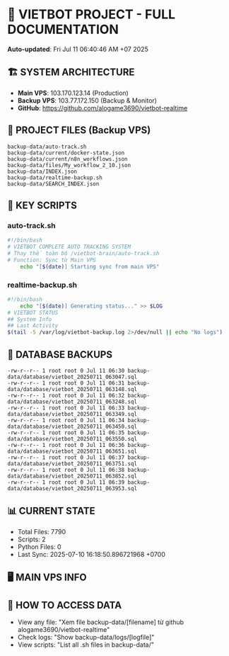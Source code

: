 # 🤖 VIETBOT PROJECT - FULL DOCUMENTATION
**Auto-updated**: Fri Jul 11 06:40:46 AM +07 2025

## 🏗️ SYSTEM ARCHITECTURE
- **Main VPS**: 103.170.123.14 (Production)
- **Backup VPS**: 103.77.172.150 (Backup & Monitor)
- **GitHub**: https://github.com/alogame3690/vietbot-realtime

## 📁 PROJECT FILES (Backup VPS)
```
backup-data/auto-track.sh
backup-data/current/docker-state.json
backup-data/current/n8n_workflows.json
backup-data/files/My_workflow_2_10.json
backup-data/INDEX.json
backup-data/realtime-backup.sh
backup-data/SEARCH_INDEX.json
```

## 🔧 KEY SCRIPTS
### auto-track.sh
```bash
#!/bin/bash
# VIETBOT COMPLETE AUTO TRACKING SYSTEM
# Thay thế toàn bộ /vietbot-brain/auto-track.sh
# Function: Sync từ Main VPS
    echo "[$(date)] Starting sync from main VPS"
```
### realtime-backup.sh
```bash
#!/bin/bash
    echo "[$(date)] Generating status..." >> $LOG
# VIETBOT STATUS
## System Info
## Last Activity
$(tail -5 /var/log/vietbot-backup.log 2>/dev/null || echo "No logs")
```

## 💾 DATABASE BACKUPS
```
-rw-r--r-- 1 root root 0 Jul 11 06:30 backup-data/database/vietbot_20250711_063047.sql
-rw-r--r-- 1 root root 0 Jul 11 06:31 backup-data/database/vietbot_20250711_063148.sql
-rw-r--r-- 1 root root 0 Jul 11 06:32 backup-data/database/vietbot_20250711_063248.sql
-rw-r--r-- 1 root root 0 Jul 11 06:33 backup-data/database/vietbot_20250711_063349.sql
-rw-r--r-- 1 root root 0 Jul 11 06:34 backup-data/database/vietbot_20250711_063450.sql
-rw-r--r-- 1 root root 0 Jul 11 06:35 backup-data/database/vietbot_20250711_063550.sql
-rw-r--r-- 1 root root 0 Jul 11 06:36 backup-data/database/vietbot_20250711_063651.sql
-rw-r--r-- 1 root root 0 Jul 11 06:37 backup-data/database/vietbot_20250711_063751.sql
-rw-r--r-- 1 root root 0 Jul 11 06:38 backup-data/database/vietbot_20250711_063852.sql
-rw-r--r-- 1 root root 0 Jul 11 06:39 backup-data/database/vietbot_20250711_063953.sql
```

## 📊 CURRENT STATE
- Total Files: 7790
- Scripts: 2
- Python Files: 0
- Last Sync: 2025-07-10 16:18:50.896721968 +0700

## 🖥️ MAIN VPS INFO


## 🚨 HOW TO ACCESS DATA
- View any file: "Xem file backup-data/[filename] từ github alogame3690/vietbot-realtime"
- Check logs: "Show backup-data/logs/[logfile]"
- View scripts: "List all .sh files in backup-data/"

